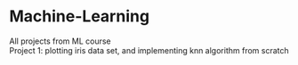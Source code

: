 # Machine-Learning
All projects from ML course <br>
Project 1: plotting iris data set, and implementing knn algorithm from scratch
